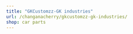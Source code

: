 ```yaml
---
title: "GKCustomzz-GK industries"
url: /changanacherry/gkcustomzz-gk-industries/
shop: car parts
---
```

